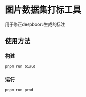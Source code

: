# 图片数据集打标工具
用于修正deepbooru生成的标注

## 使用方法
### 构建
```
pnpm run biuld
```

### 运行
```
pnpm run prod
```

